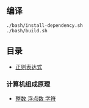 
## 编译
```
./bash/install-dependency.sh
./bash/build.sh
```

## 目录

* [正则表达式](./src/013/readme.md)

### 计算机组成原理

* [整数 浮点数 字符](./src/101/readme.md)

